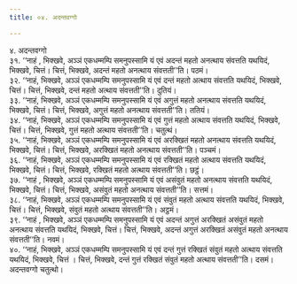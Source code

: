 ```yaml
---
title: ०४. अदन्तवग्गो

---
```

४. अदन्तवग्गो  
३१. ‘‘नाहं , भिक्खवे, अञ्‍ञं एकधम्मम्पि समनुपस्सामि यं एवं अदन्तं महतो अनत्थाय संवत्तति यथयिदं, भिक्खवे, चित्तं। चित्तं, भिक्खवे, अदन्तं महतो अनत्थाय संवत्तती’’ति। पठमं।  
३२. ‘‘नाहं, भिक्खवे, अञ्‍ञं एकधम्मम्पि समनुपस्सामि यं एवं दन्तं महतो अत्थाय संवत्तति यथयिदं, भिक्खवे, चित्तं। चित्तं, भिक्खवे, दन्तं महतो अत्थाय संवत्तती’’ति। दुतियं।  
३३. ‘‘नाहं, भिक्खवे, अञ्‍ञं एकधम्मम्पि समनुपस्सामि यं एवं अगुत्तं महतो अनत्थाय संवत्तति यथयिदं, भिक्खवे, चित्तं। चित्तं, भिक्खवे, अगुत्तं महतो अनत्थाय संवत्तती’’ति। ततियं।  
३४. ‘‘नाहं, भिक्खवे, अञ्‍ञं एकधम्मम्पि समनुपस्सामि यं एवं गुत्तं महतो अत्थाय संवत्तति यथयिदं, भिक्खवे, चित्तं। चित्तं, भिक्खवे, गुत्तं महतो अत्थाय संवत्तती’’ति। चतुत्थं।  
३५. ‘‘नाहं, भिक्खवे, अञ्‍ञं एकधम्मम्पि समनुपस्सामि यं एवं अरक्खितं महतो अनत्थाय संवत्तति यथयिदं, भिक्खवे, चित्तं। चित्तं, भिक्खवे, अरक्खितं महतो अनत्थाय संवत्तती’’ति। पञ्‍चमं।  
३६. ‘‘नाहं, भिक्खवे, अञ्‍ञं एकधम्मम्पि समनुपस्सामि यं एवं रक्खितं महतो अत्थाय संवत्तति यथयिदं, भिक्खवे, चित्तं। चित्तं, भिक्खवे, रक्खितं महतो अत्थाय संवत्तती’’ति। छट्ठं।  
३७. ‘‘नाहं , भिक्खवे, अञ्‍ञं एकधम्मम्पि समनुपस्सामि यं एवं असंवुतं महतो अनत्थाय संवत्तति यथयिदं, भिक्खवे, चित्तं। चित्तं, भिक्खवे, असंवुतं महतो अनत्थाय संवत्तती’’ति। सत्तमं।  
३८. ‘‘नाहं, भिक्खवे, अञ्‍ञं एकधम्मम्पि समनुपस्सामि यं एवं संवुतं महतो अत्थाय संवत्तति यथयिदं, भिक्खवे, चित्तं। चित्तं, भिक्खवे, संवुतं महतो अत्थाय संवत्तती’’ति। अट्ठमं।  
३९. ‘‘नाहं , भिक्खवे, अञ्‍ञं एकधम्मम्पि समनुपस्सामि यं एवं अदन्तं अगुत्तं अरक्खितं असंवुतं महतो अनत्थाय संवत्तति यथयिदं, भिक्खवे, चित्तं। चित्तं, भिक्खवे, अदन्तं अगुत्तं अरक्खितं असंवुतं महतो अनत्थाय संवत्तती’’ति। नवमं।  
४०. ‘‘नाहं, भिक्खवे, अञ्‍ञं एकधम्मम्पि समनुपस्सामि यं एवं दन्तं गुत्तं रक्खितं संवुतं महतो अत्थाय संवत्तति यथयिदं, भिक्खवे, चित्तं । चित्तं, भिक्खवे, दन्तं गुत्तं रक्खितं संवुतं महतो अत्थाय संवत्तती’’ति। दसमं।  
अदन्तवग्गो चतुत्थो।  